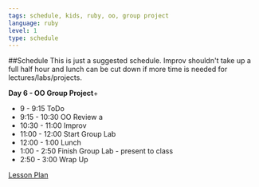 ```yaml
---
tags: schedule, kids, ruby, oo, group project
language: ruby
level: 1
type: schedule
---
```


##Schedule
This is just a suggested schedule. Improv shouldn't take up a full half hour and lunch can be cut down if more time is needed for lectures/labs/projects.

**Day 6 - OO Group Project**+
+ 9 - 9:15 ToDo
+ 9:15 - 10:30 OO Review a
+ 10:30 - 11:00 Improv
+ 11:00 - 12:00 Start Group Lab
+ 12:00 - 1:00 Lunch
+ 1:00 - 2:50 Finish Group Lab - present to class
+ 2:50 - 3:00 Wrap Up

[Lesson Plan](https://docs.google.com/a/flatironschool.com/document/d/1YA0fPctqq2PdkEgV454kVCOKn2FHsyVit9utqNSuz6A/edit)
